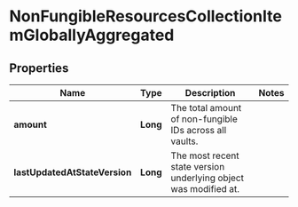 

# NonFungibleResourcesCollectionItemGloballyAggregated


## Properties

| Name | Type | Description | Notes |
|------------ | ------------- | ------------- | -------------|
|**amount** | **Long** | The total amount of non-fungible IDs across all vaults. |  |
|**lastUpdatedAtStateVersion** | **Long** | The most recent state version underlying object was modified at. |  |




